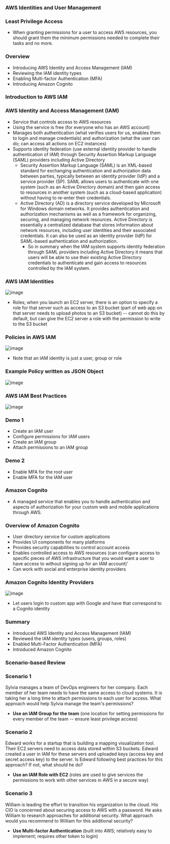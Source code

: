 ### AWS Identities and User Management

### Least Privilege Access

* When granting permissions for a user to access AWS resources, you should grant them the minimum permissions needed to complete their tasks and no more.

### Overview

* Introducing AWS Identity and Access Management (IAM)
* Reviewing the IAM identity types
* Enabling Multi-factor Authentication (MFA)
* Introducing Amazon Cognito

### Introduction to AWS IAM

### AWS Identity and Access Management (IAM)

* Service that controls access to AWS resources
* Using the service is free (for everyone who has an AWS account)
* Manages both authentication (what verifies users for us, enables them to login and manage credentials) and authorization (what the user can do; can access all actions on EC2 instances)
* Supports identity federation (use external identity provider to handle authentication of IAM) through Security Assertion Markup Language (SAML) providers including Active Directory
    * Security Assertion Markup Language (SAML) is an XML-based standard for exchanging authentication and authorization data between parties, typically between an identity provider (IdP) and a service provider (SP). SAML allows users to authenticate with one system (such as an Active Directory domain) and then gain access to resources in another system (such as a cloud-based application) without having to re-enter their credentials.
    * Active Directory (AD) is a directory service developed by Microsoft for Windows domain networks. It provides authentication and authorization mechanisms as well as a framework for organizing, securing, and managing network resources. Active Directory is essentially a centralized database that stores information about network resources, including user identities and their associated credentials. It can also be used as an identity provider (IdP) for SAML-based authentication and authorization.
       * So in summary when the IAM system supports identity federation through SAML providers including Active Directory it means that users will be able to use their existing Active Directory credentials to authenticate and gain access to resources controlled by the IAM system.

### AWS IAM Identities

![image](https://user-images.githubusercontent.com/114364831/214150754-82d6dff7-8ba3-4941-99de-bb7fe5fdfd15.png)

* Roles; when you launch an EC2 server, there is an option to specify a role for that server such as access to an S3 bucket (part of web app on that server needs to upload photos to an S3 bucket) -- cannot do this by default, but can give the EC2 server a role with the permission to write to the S3 bucket

### Policies in AWS IAM

![image](https://user-images.githubusercontent.com/114364831/214152148-cc913f6a-d5b1-48dc-b8b2-5256d1648876.png)

* Note that an IAM identity is just a user, group or role

### Example Policy written as JSON Object

![image](https://user-images.githubusercontent.com/114364831/214152751-77a94911-1ee2-4a04-9520-72377c50697b.png)

### AWS IAM Best Practices

![image](https://user-images.githubusercontent.com/114364831/214152975-b0c4ffd9-e45a-4a63-9179-2eee720b6e85.png)

### Demo 1

* Create an IAM user
* Configure permissions for IAM users
* Create an IAM group
* Attach permissions to an IAM group

### Demo 2

* Enable MFA for the root user
* Enable MFA for the IAM user

### Amazon Cognito   

* A managed service that enables you to handle authentication and aspects of authorization for your custom web and mobile applications through AWS.

### Overview of Amazon Cognito

* User directory service for custom applications
* Provides UI components for many platforms
* Provides security capabilities to control account access
* Enables controlled access to AWS resources (can configure access to specific pieces of AWS infrastructure that you would want a user to have access to without signing up for an IAM account)'
* Can work with social and enterprise identity providers

### Amazon Cognito Identity Providers

![image](https://user-images.githubusercontent.com/114364831/214318166-d8a00bb1-83b0-4917-9dd3-1156afe239cb.png)

* Let users login to custom app with Google and have that correspond to a Cognito identity

### Summary

* Introduced AWS Identity and Access Management (IAM)
* Reviewed the IAM identity types (users, groups, roles)
* Enabled Multi-Factor Authentication (MFA)
* Introduced Amazon Cognito

### Scenario-based Review

### Scenario 1

Sylvia manages a team of DevOps engineers for her company. Each member of her team needs to have the same access to cloud systems. It is taking her a long time to attach permissions to each user for access. What approach would help Sylvia manage the team's permissions?

* **Use an IAM Group for the team** (one location for setting permissions for every member of the team -- ensure least privilege access)

### Scenario 2

Edward works for a startup that is building a mapping visualization tool. Their EC2 servers need to access data stored within S3 buckets. Edward created a user in IAM for these servers and uploaded keys (access key and secret access key) to the server. Is Edward following best practices for this approach? If not, what should he do?

* **Use an IAM Role with EC2** (roles are used to give services the permissions to work with other services in AWS in a secure way)

### Scenario 3

William is leading the effort to transition his organization to the cloud. His CIO is concerned about securing access to AWS with a password. He asks William to research approaches for additional security. What approach would you recommend to William for this additional security?

* **Use Multi-factor Authentication** (built into AWS; relatively easy to implement; requires other token to login)
